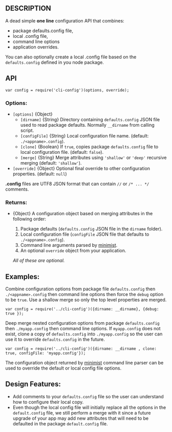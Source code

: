 ## DESCRIPTION 

A dead simple **one line** configuration API that combines:
 
- package defaults.config file,
- local .config file, 
- command line options 
- application overrides.  

You can also optionally create a local .config file based on the `defaults.config` defined in you node package.

## API

    var config = require('cli-config')(options, override);

### Options:

  - `[options]` {Object}
    - `[dirname]`		{String} Directory containing `defaults.config` JSON file used to read package defaults. Normally `__dirname` from calling script.
    - `[configFile]`	{String} Local configuration file name. (default: `./<appname>.config`).
    - `[clone]`	    	{Boolean} If `true`, copies package `defaults.config` file to local configuration file. (default: `false`).
    - `[merge]`			{String} Merge attributes using `'shallow'` or `'deep'` recursive merging (default: `'shallow'`).
  - `[override]`		{Object} Optional final override to other configuration properties.  (default: `null`) 

**.config** files are UTF8 JSON format that can contain `//` or `/* ... */` comments.

### Returns:

  - {Object} A configuration object based on merging attributes in the following order:
    1. Package defaults (`defaults.config` JSON file in the `dirname` folder).
    1. Local configuration file (`configFile` JSON file that defaults to `./<appname>.config`).
    1. Command line arguments parsed by [minimist](https://github.com/substack/minimist). 
    1. An optional `override` object from your application. 

	*All of these are optional.*
	
## Examples:

Combine configuration options from package file `defaults.config` then `./<appname>.config` then command line options then force the `debug` option to be `true`.  Use a shallow merge so only the top level properties are merged.  

	var config = require('../cli-config')({dirname: __dirname}, {debug: true });
	
Deep merge nested configuration options from package `defaults.config` then `./myapp.config` then command line options.  If `myapp.config` does not exist, clone a copy of `defaults.config` into `./myapp.config` so the user can use it to override `defaults.config` in the future.

	var config = require('../cli-config')({dirname: __dirname , clone: true, configFile: 'myapp.config'});

The configuration object returned by [minimist](https://github.com/substack/minimist) command line parser can be used to override the default or local config file options.

## Design Features:

  - Add comments to your `defaults.config` file so the user can understand how to configure their local copy.
  - Even though the local config file will initially replace all the options in the `default.config` file, we still perform a merge with it since a future upgrade of your app may add new attributes that will need to be defaulted in the package `default.config` file.
